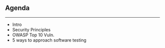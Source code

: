 ## Agenda
<hr />

* Intro
* Security Principles
* OWASP Top 10 Vuln.
* 5 ways to approach software testing

